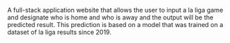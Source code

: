 A full-stack application website that allows the user to input a la liga game and designate who is home and who is away and the output will be the predicted result. This prediction is based on a model that was trained on a dataset of la liga results since 2019.
